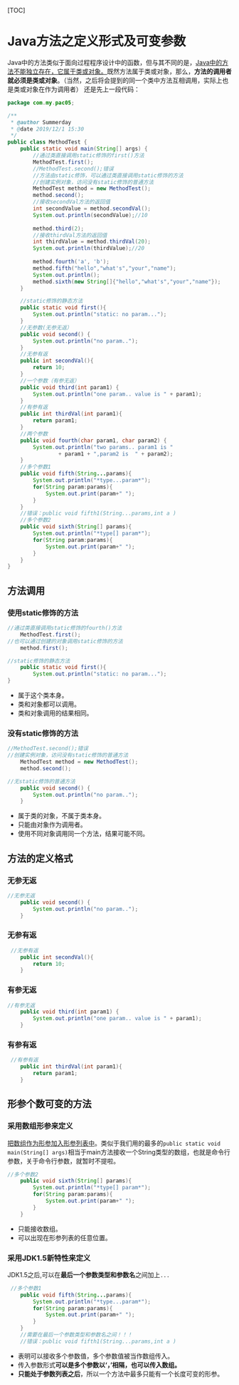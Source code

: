 [TOC]

# Java方法之定义形式及可变参数

Java中的方法类似于面向过程程序设计中的函数，但与其不同的是，<u>Java中的方法不能独立存在，它属于类或对象。</u>既然方法属于类或对象，那么，**方法的调用者就必须是类或对象**。（当然，之后将会提到的同一个类中方法互相调用，实际上也是类或对象在作为调用者）
还是先上一段代码：
```java
package com.my.pac05;

/**
 * @author Summerday
 * @date 2019/12/1 15:30
 */
public class MethodTest {
    public static void main(String[] args) {
        //通过类直接调用static修饰的first()方法
        MethodTest.first();
        //MethodTest.second();错误
        //方法由static修饰，可以通过类直接调用static修饰的方法
        //创建实例对象，访问没有static修饰的普通方法
        MethodTest method = new MethodTest();
        method.second();
        //接收secondVal方法的返回值
        int secondValue = method.secondVal();
        System.out.println(secondValue);//10
        
        method.third(2);
        //接收thirdVal方法的返回值
        int thirdValue = method.thirdVal(20);
        System.out.println(thirdValue);//20
        
        method.fourth('a', 'b');
        method.fifth("hello","what's","your","name");
        System.out.println();
        method.sixth(new String[]{"hello","what's","your","name"});
    }

    //static修饰的静态方法
    public static void first(){
        System.out.println("static: no param...");
    }
    //无参数(无参无返）
    public void second() {
        System.out.println("no param..");
    }
    //无参有返
    public int secondVal(){
        return 10;
    }
    //一个参数（有参无返）
    public void third(int param1) {
        System.out.println("one param.. value is " + param1);
    }
    //有参有返
    public int thirdVal(int param1){
        return param1;
    }
    //两个参数
    public void fourth(char param1, char param2) {
        System.out.println("two params.. param1 is "
                + param1 + ",param2 is  " + param2);
    }
    //多个参数1
    public void fifth(String...params){
        System.out.println("*type...param*");
        for(String param:params){
            System.out.print(param+" ");
        }
    }
    //错误：public void fifth1(String...params,int a )
    //多个参数2
    public void sixth(String[] params){
        System.out.println("*type[] param*");
        for(String param:params){
            System.out.print(param+" ");
        }
    }
}
```
## 方法调用
### 使用static修饰的方法
```java
//通过类直接调用static修饰的fourth()方法
    MethodTest.first();
//也可以通过创建的对象调用static修饰的方法
    method.first();
```
```java
//static修饰的静态方法
    public static void first(){
        System.out.println("static: no param...");
}
```
- 属于这个类本身。
- 类和对象都可以调用。
- 类和对象调用的结果相同。
### 没有static修饰的方法
```java
//MethodTest.second();错误
//创建实例对象，访问没有static修饰的普通方法
    MethodTest method = new MethodTest();
    method.second();
```
```java
//无static修饰的普通方法
    public void second() {
        System.out.println("no param..");
    }
```
- 属于类的对象，不属于类本身。
- 只能由对象作为调用者。
- 使用不同对象调用同一个方法，结果可能不同。

## 方法的定义格式
### 无参无返
```java
//无参无返
    public void second() {
        System.out.println("no param..");
    }
```
### 无参有返
```java
 //无参有返
    public int secondVal(){
        return 10;
    }
```
### 有参无返
```java
//有参无返
    public void third(int param1) {
        System.out.println("one param.. value is " + param1);
    }
```
### 有参有返
```java
 //有参有返
    public int thirdVal(int param1){
        return param1;
    }
```
## 形参个数可变的方法
### 采用数组形参来定义
<u>把数组作为形参加入形参列表中</u>。类似于我们用的最多的`public static void main(String[] args)`相当于main方法接收一个String类型的数组，也就是命令行参数，关于命令行参数，就暂时不提啦。
```java
//多个参数2
    public void sixth(String[] params){
        System.out.println("*type[] param*");
        for(String param:params){
            System.out.print(param+" ");
        }
    }
```
-  只能接收数组。
- 可以出现在形参列表的任意位置。
  
### 采用JDK1.5新特性来定义    
JDK1.5之后,可以在**最后一个参数类型和参数名**之间加上`...`
```java
 //多个参数1
    public void fifth(String...params){
        System.out.println("*type...param*");
        for(String param:params){
            System.out.print(param+" ");
        }
    }
    //需要在最后一个参数类型和参数名之间！！！
    //错误：public void fifth1(String...params,int a )
```
- 表明可以接收多个参数值，多个参数值被当作数组传入。
- 传入参数形式**可以是多个参数以‘，’相隔，也可以传入数组。**
- **只能处于参数列表之后**，所以一个方法中最多只能有一个长度可变的形参。